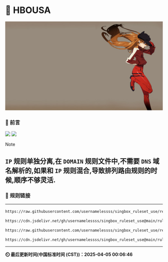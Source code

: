 
# 🧸 HBOUSA
![](https://raw.githubusercontent.com/usernamelessss/picture-bed/main/images/202504042256831.jpg)
### 📣 前言
![](https://shields.io/badge/-移除重复规则-ff69b4) ![](https://shields.io/badge/-IP&nbsp;规则单独存放不与&nbsp;DOMAIN&nbsp;等混合-green)
> [!NOTE]
**`IP` 规则单独分离,在 `DOMAIN` 规则文件中,不需要 `DNS` 域名解析的,如果和 `IP` 规则混合,导致排列路由规则的时候,顺序不够灵活.**
---

###  🔗 规则链接
---

```url
https://raw.githubusercontent.com/usernamelessss/singbox_ruleset_use/refs/heads/main/rule/HBOUSA/HBOUSA_No_IP.json
```

```url
https://cdn.jsdelivr.net/gh/usernamelessss/singbox_ruleset_use@main/rule/HBOUSA/HBOUSA_No_IP.json
```

```url
https://raw.githubusercontent.com/usernamelessss/singbox_ruleset_use/refs/heads/main/rule/HBOUSA/HBOUSA_No_IP.srs
```

```url
https://cdn.jsdelivr.net/gh/usernamelessss/singbox_ruleset_use@main/rule/HBOUSA/HBOUSA_No_IP.srs
```

---
**⏲️ 最后更新时间(中国标准时间 (CST))：2025-04-05 00:06:46**